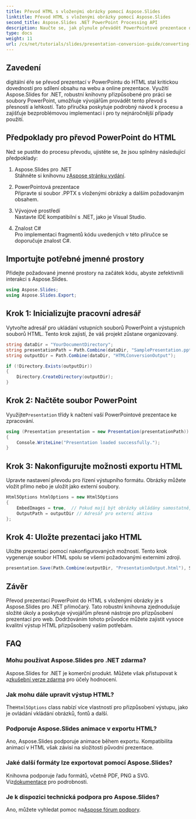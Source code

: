 ```yaml
---
title: Převod HTML s vloženými obrázky pomocí Aspose.Slides
linktitle: Převod HTML s vloženými obrázky pomocí Aspose.Slides
second_title: Aspose.Slides .NET PowerPoint Processing API
description: Naučte se, jak plynule převádět PowerPointové prezentace do HTML s vloženými obrázky pomocí Aspose.Slides for .NET. Podrobný průvodce pro bezproblémovou konverzi.
type: docs
weight: 11
url: /cs/net/tutorials/slides/presentation-conversion-guide/converting-html-with-embedded-images/
---
```

## Zavedení

digitální éře se převod prezentací v PowerPointu do HTML stal kritickou dovedností pro sdílení obsahu na webu a online prezentace. Využití Aspose.Slides for .NET, robustní knihovny přizpůsobené pro práci se soubory PowerPoint, umožňuje vývojářům provádět tento převod s přesností a lehkostí. Tato příručka poskytuje podrobný návod k procesu a zajišťuje bezproblémovou implementaci i pro ty nejnáročnější případy použití.

## Předpoklady pro převod PowerPoint do HTML

Než se pustíte do procesu převodu, ujistěte se, že jsou splněny následující předpoklady:

1. Aspose.Slides pro .NET  
    Stáhněte si knihovnu z[Aspose stránku vydání](https://releases.aspose.com/slides/net/).

2. PowerPointová prezentace  
   Připravte si soubor .PPTX s vloženými obrázky a dalším požadovaným obsahem.

3. Vývojové prostředí  
   Nastavte IDE kompatibilní s .NET, jako je Visual Studio.

4. Znalost C#  
   Pro implementaci fragmentů kódu uvedených v této příručce se doporučuje znalost C#.

## Importujte potřebné jmenné prostory

Přidejte požadované jmenné prostory na začátek kódu, abyste zefektivnili interakci s Aspose.Slides.

```csharp
using Aspose.Slides;
using Aspose.Slides.Export;
```

## Krok 1: Inicializujte pracovní adresář

Vytvořte adresář pro ukládání vstupních souborů PowerPoint a výstupních souborů HTML. Tento krok zajistí, že váš projekt zůstane organizovaný.

```csharp
string dataDir = "YourDocumentDirectory";
string presentationPath = Path.Combine(dataDir, "SamplePresentation.pptx");
string outputDir = Path.Combine(dataDir, "HTMLConversionOutput");

if (!Directory.Exists(outputDir))
{
    Directory.CreateDirectory(outputDir);
}
```


## Krok 2: Načtěte soubor PowerPoint

 Využijte`Presentation` třídy k načtení vaší PowerPointové prezentace ke zpracování.

```csharp
using (Presentation presentation = new Presentation(presentationPath))
{
    Console.WriteLine("Presentation loaded successfully.");
}
```


## Krok 3: Nakonfigurujte možnosti exportu HTML

Upravte nastavení převodu pro řízení výstupního formátu. Obrázky můžete vložit přímo nebo je uložit jako externí soubory.

```csharp
Html5Options htmlOptions = new Html5Options
{
    EmbedImages = true,  // Pokud mají být obrázky ukládány samostatně, nastavte na false
    OutputPath = outputDir // Adresář pro externí aktiva
};
```


## Krok 4: Uložte prezentaci jako HTML

Uložte prezentaci pomocí nakonfigurovaných možností. Tento krok vygeneruje soubor HTML spolu se všemi požadovanými externími zdroji.

```csharp
presentation.Save(Path.Combine(outputDir, "PresentationOutput.html"), SaveFormat.Html5, htmlOptions);
```

## Závěr

Převod prezentací PowerPoint do HTML s vloženými obrázky je s Aspose.Slides pro .NET přímočarý. Tato robustní knihovna zjednodušuje složité úkoly a poskytuje vývojářům přesné nástroje pro přizpůsobení prezentací pro web. Dodržováním tohoto průvodce můžete zajistit vysoce kvalitní výstup HTML přizpůsobený vašim potřebám.

## FAQ

### Mohu používat Aspose.Slides pro .NET zdarma?
 Aspose.Slides for .NET je komerční produkt. Můžete však přistupovat k a[zkušební verze zdarma](https://releases.aspose.com/) pro účely hodnocení.

### Jak mohu dále upravit výstup HTML?
 The`Html5Options` class nabízí více vlastností pro přizpůsobení výstupu, jako je ovládání vkládání obrázků, fontů a další.

### Podporuje Aspose.Slides animace v exportu HTML?
Ano, Aspose.Slides podporuje animace během exportu. Kompatibilita animací v HTML však závisí na složitosti původní prezentace.

### Jaké další formáty lze exportovat pomocí Aspose.Slides?
 Knihovna podporuje řadu formátů, včetně PDF, PNG a SVG. Viz[dokumentace](https://reference.aspose.com/slides/net/) pro podrobnosti.

### Je k dispozici technická podpora pro Aspose.Slides?
 Ano, můžete vyhledat pomoc na[Aspose fórum podpory](https://forum.aspose.com/c/slides/11).